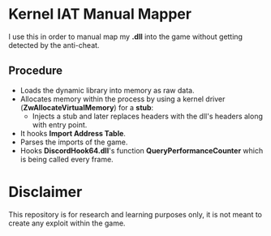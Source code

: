 # Kernel IAT Manual Mapper
I use this in order to manual map my **.dll** into the game without getting detected by the anti-cheat.

## Procedure
 - Loads the dynamic library into memory as raw data.
 - Allocates memory within the process by using a kernel driver (**ZwAllocateVirtualMemory**) for a **stub**:
   - Injects a stub and later replaces headers with the dll's headers along with entry point.
 - It hooks **Import Address Table**.
 - Parses the imports of the game.
 - Hooks **DiscordHook64.dll**'s function **QueryPerformanceCounter** which is being called every frame.

 # Disclaimer
This repository is for research and learning purposes only, it is not meant to create any exploit within the game.

